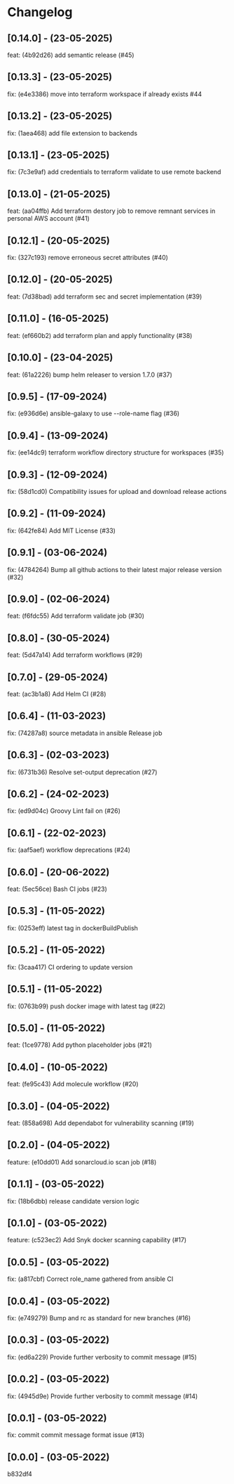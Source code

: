# Changelog

## [0.14.0] - (23-05-2025)
feat: (4b92d26) add semantic release (#45)

## [0.13.3] - (23-05-2025)
fix: (e4e3386) move into terraform workspace if already exists #44

## [0.13.2] - (23-05-2025)
fix: (1aea468) add file extension to backends

## [0.13.1] - (23-05-2025)
fix: (7c3e9af) add credentials to terraform validate to use remote backend

## [0.13.0] - (21-05-2025)
feat: (aa04ffb) Add terraform destory job to remove remnant services in personal AWS account (#41)

## [0.12.1] - (20-05-2025)
fix: (327c193) remove erroneous secret attributes (#40)

## [0.12.0] - (20-05-2025)
feat: (7d38bad) add terraform sec and secret implementation (#39)

## [0.11.0] - (16-05-2025)
feat: (ef660b2) add terraform plan and apply functionality (#38)

## [0.10.0] - (23-04-2025)
feat: (61a2226) bump helm releaser to version 1.7.0 (#37)

## [0.9.5] - (17-09-2024)
fix: (e936d6e) ansible-galaxy to use --role-name flag (#36)

## [0.9.4] - (13-09-2024)
fix: (ee14dc9) terraform workflow directory structure for workspaces (#35)

## [0.9.3] - (12-09-2024)
fix: (58d1cd0) Compatibility issues for upload and download release actions

## [0.9.2] - (11-09-2024)
fix: (642fe84) Add MIT License (#33)

## [0.9.1] - (03-06-2024)
fix: (4784264) Bump all github actions to their latest major release version (#32)

## [0.9.0] - (02-06-2024)
feat: (f6fdc55) Add terraform validate job (#30)

## [0.8.0] - (30-05-2024)
feat: (5d47a14) Add terraform workflows (#29)

## [0.7.0] - (29-05-2024)
feat: (ac3b1a8) Add Helm CI (#28)

## [0.6.4] - (11-03-2023)
fix: (74287a8) source metadata in ansible Release job

## [0.6.3] - (02-03-2023)
fix: (6731b36) Resolve set-output deprecation (#27)

## [0.6.2] - (24-02-2023)
fix: (ed9d04c) Groovy Lint fail on (#26)

## [0.6.1] - (22-02-2023)
fix: (aaf5aef) workflow deprecations (#24)

## [0.6.0] - (20-06-2022)
feat: (5ec56ce) Bash CI jobs (#23)

## [0.5.3] - (11-05-2022)
fix: (0253eff) latest tag in dockerBuildPublish

## [0.5.2] - (11-05-2022)
fix: (3caa417) CI ordering to update version

## [0.5.1] - (11-05-2022)
fix: (0763b99) push docker image with latest tag (#22)

## [0.5.0] - (11-05-2022)
feat: (1ce9778) Add python placeholder jobs (#21)

## [0.4.0] - (10-05-2022)
feat: (fe95c43) Add molecule workflow (#20)

## [0.3.0] - (04-05-2022)
feat: (858a698) Add dependabot for vulnerability scanning (#19)

## [0.2.0] - (04-05-2022)
feature: (e10dd01) Add sonarcloud.io scan job (#18)

## [0.1.1] - (03-05-2022)
fix: (18b6dbb) release candidate version logic

## [0.1.0] - (03-05-2022)
feature: (c523ec2) Add Snyk docker scanning capability (#17)

## [0.0.5] - (03-05-2022)
fix: (a817cbf) Correct role_name gathered from ansible CI

## [0.0.4] - (03-05-2022)
fix: (e749279) Bump and rc as standard for new branches (#16)

## [0.0.3] - (03-05-2022)
fix: (ed6a229) Provide further verbosity to commit message (#15)

## [0.0.2] - (03-05-2022)
fix: (4945d9e) Provide further verbosity to commit message (#14)

## [0.0.1] - (03-05-2022)
fix: commit commit message format issue (#13)

## [0.0.0] - (03-05-2022)
b832df4
